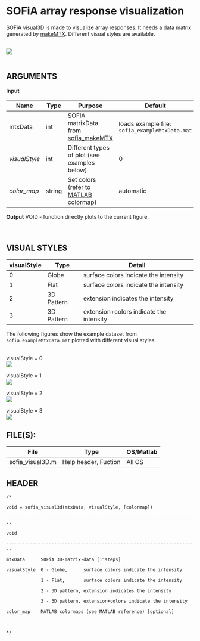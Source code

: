 # SOFiA array response visualization #

SOFiA visual3D is made to visualize array responses. It needs a data matrix generated by [makeMTX](MAKE_MTX.md). Different visual styles are available.
<br>
<br>

<img src='http://img.sofia-toolbox.googlecode.com/git/VISUAL3D_NATIVE.png' />
<br>
<br>

<h2>ARGUMENTS</h2>

<b>Input</b>
<table><thead><th> <b>Name</b> </th><th> <b>Type</b> </th><th> <b>Purpose</b> </th><th> <b>Default</b> </th></thead><tbody>
<tr><td> mtxData     </td><td> int         </td><td> SOFiA matrixData from <a href='MAKE_MTX.md'>sofia_makeMTX</a> </td><td> loads  example file: <code>sofia_exampleMtxData.mat</code> </td></tr>
<tr><td> <i>visualStyle</i> </td><td> int         </td><td> Different types of plot (see examples below) </td><td> 0              </td></tr>
<tr><td> <i>color_map</i> </td><td> string      </td><td> Set colors (refer to <a href='http://www.mathworks.de/help/techdoc/ref/colormap.html'>MATLAB colormap</a>) </td><td> automatic      </td></tr></tbody></table>

<b>Output</b> VOID - function directly plots to the current figure.<br>
<br>
<br>


<h2>VISUAL STYLES</h2>

<table><thead><th> <b>visualStyle</b> </th><th> <b>Type</b> </th><th> <b>Detail</b> </th></thead><tbody>
<tr><td> 0                  </td><td> Globe       </td><td>  surface colors indicate the intensity </td></tr>
<tr><td> 1                  </td><td> Flat        </td><td>  surface colors indicate the intensity </td></tr>
<tr><td> 2                  </td><td> 3D Pattern  </td><td> extension indicates the intensity </td></tr>
<tr><td> 3                  </td><td> 3D Pattern  </td><td> extension+colors indicate the intensity </td></tr></tbody></table>

The following figures show the example dataset from <code>sofia_exampleMtxData.mat</code> plotted with different visual styles.<br><br>

visualStyle = 0<br>
<img src='http://img.sofia-toolbox.googlecode.com/git/IMGSTYLE_N.jpg' />
<br>

visualStyle = 1<br>
<img src='http://img.sofia-toolbox.googlecode.com/git/IMGSTYLE_E.jpg' />
<br>

visualStyle = 2<br>
<img src='http://img.sofia-toolbox.googlecode.com/git/IMGSTYLE_Z.jpg' />
<br>

visualStyle = 3<br>
<img src='http://img.sofia-toolbox.googlecode.com/git/IMGSTYLE_D.jpg' />
<br>

<h2>FILE(S):</h2>

<table><thead><th> File </th><th> Type </th><th> OS/Matlab </th></thead><tbody>
<tr><td> sofia_visual3D.m </td><td> Help header, Fuction </td><td> All OS    </td></tr></tbody></table>

<h2>HEADER</h2>
<pre><code>/*<br>
void = sofia_visual3d(mtxData, visualStyle, [colormap])<br>
------------------------------------------------------------------------     <br>
void<br>
------------------------------------------------------------------------              <br>
mtxData      SOFiA 3D-matrix-data [1°steps]<br>
visualStyle  0 - Globe,      surface colors indicate the intensity<br>
             1 - Flat,       surface colors indicate the intensity <br>
             2 - 3D pattern, extension indicates the intensity<br>
             3 - 3D pattern, extension+colors indicate the intensity<br>
color_map    MATLAB colormaps (see MATLAB reference) [optional]<br>
<br>
*/<br>
</code></pre>